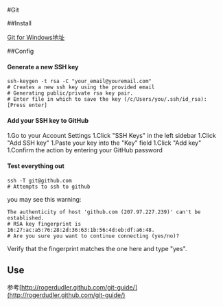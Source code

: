 #Git

##Install

[Git for Windows地址](http://msysgit.github.com/)

##Config

#### Generate a new SSH key

	ssh-keygen -t rsa -C "your_email@youremail.com"
	# Creates a new ssh key using the provided email
	# Generating public/private rsa key pair.
	# Enter file in which to save the key (/c/Users/you/.ssh/id_rsa): [Press enter]
	
#### Add your SSH key to GitHub

1.Go to your Account Settings
1.Click "SSH Keys" in the left sidebar
1.Click "Add SSH key"
1.Paste your key into the "Key" field
1.Click "Add key"
1.Confirm the action by entering your GitHub password

#### Test everything out

	ssh -T git@github.com
	# Attempts to ssh to github
	
you may see this warning:

	The authenticity of host 'github.com (207.97.227.239)' can't be established.
	# RSA key fingerprint is 16:27:ac:a5:76:28:2d:36:63:1b:56:4d:eb:df:a6:48.
	# Are you sure you want to continue connecting (yes/no)?
	
Verify that the fingerprint matches the one here and type "yes".

## Use

参考[http://rogerdudler.github.com/git-guide/](http://rogerdudler.github.com/git-guide/)

	
